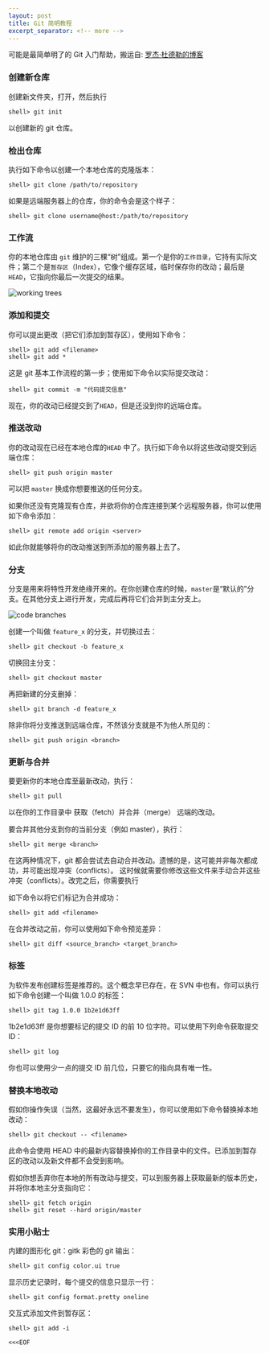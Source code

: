 ```yaml
---
layout: post
title: Git 简明教程
excerpt_separator: <!-- more -->
---
```



可能是最简单明了的 Git 入门帮助，搬运自: [罗杰·杜德勒的博客](http://rogerdudler.github.io/git-guide/index.zh.html)

<!-- more -->

### 创建新仓库

创建新文件夹，打开，然后执行 

    shell> git init

以创建新的 git 仓库。

### 检出仓库
执行如下命令以创建一个本地仓库的克隆版本：

	shell> git clone /path/to/repository 

如果是远端服务器上的仓库，你的命令会是这个样子：

	shell> git clone username@host:/path/to/repository
	
### 工作流

你的本地仓库由 `git` 维护的三棵“树”组成。第一个是你的`工作目录`，它持有实际文件；第二个是`暂存区`（Index），它像个缓存区域，临时保存你的改动；最后是`HEAD`，它指向你最后一次提交的结果。

![working trees](http://rogerdudler.github.io/git-guide/img/trees.png)

### 添加和提交
你可以提出更改（把它们添加到暂存区），使用如下命令：

	shell> git add <filename>
	shell> git add *

这是 git 基本工作流程的第一步；使用如下命令以实际提交改动：

	shell> git commit -m "代码提交信息"

现在，你的改动已经提交到了`HEAD`，但是还没到你的远端仓库。

### 推送改动
你的改动现在已经在本地仓库的`HEAD` 中了。执行如下命令以将这些改动提交到远端仓库：
	
	shell> git push origin master

可以把 `master` 换成你想要推送的任何分支。 

如果你还没有克隆现有仓库，并欲将你的仓库连接到某个远程服务器，你可以使用如下命令添加：

	shell> git remote add origin <server>

如此你就能够将你的改动推送到所添加的服务器上去了。

### 分支

分支是用来将特性开发绝缘开来的。在你创建仓库的时候，`master`是“默认的”分支。在其他分支上进行开发，完成后再将它们合并到主分支上。

![code branches](http://rogerdudler.github.io/git-guide/img/branches.png)

创建一个叫做 `feature_x` 的分支，并切换过去：

	shell> git checkout -b feature_x

切换回主分支：

	shell> git checkout master

再把新建的分支删掉：
	
	shell> git branch -d feature_x

除非你将分支推送到远端仓库，不然该分支就是不为他人所见的：
	
	shell> git push origin <branch>

### 更新与合并
要更新你的本地仓库至最新改动，执行：

	shell> git pull

以在你的工作目录中 获取（fetch）并合并（merge） 远端的改动。

要合并其他分支到你的当前分支（例如 master），执行：

	shell> git merge <branch>

在这两种情况下，git 都会尝试去自动合并改动。遗憾的是，这可能并非每次都成功，并可能出现冲突（conflicts）。 这时候就需要你修改这些文件来手动合并这些冲突（conflicts）。改完之后，你需要执行

如下命令以将它们标记为合并成功：
	
	shell> git add <filename>

在合并改动之前，你可以使用如下命令预览差异：

	shell> git diff <source_branch> <target_branch>
	
### 标签
为软件发布创建标签是推荐的。这个概念早已存在，在 SVN 中也有。你可以执行如下命令创建一个叫做 1.0.0 的标签：
	
	shell> git tag 1.0.0 1b2e1d63ff

1b2e1d63ff 是你想要标记的提交 ID 的前 10 位字符。可以使用下列命令获取提交 ID：

	shell> git log

你也可以使用少一点的提交 ID 前几位，只要它的指向具有唯一性。

### 替换本地改动
假如你操作失误（当然，这最好永远不要发生），你可以使用如下命令替换掉本地改动：

	shell> git checkout -- <filename>

此命令会使用 HEAD 中的最新内容替换掉你的工作目录中的文件。已添加到暂存区的改动以及新文件都不会受到影响。

假如你想丢弃你在本地的所有改动与提交，可以到服务器上获取最新的版本历史，并将你本地主分支指向它：

	shell> git fetch origin
	shell> git reset --hard origin/master


### 实用小贴士
内建的图形化 git：gitk
彩色的 git 输出：

	shell> git config color.ui true

显示历史记录时，每个提交的信息只显示一行：

	shell> git config format.pretty oneline

交互式添加文件到暂存区：
	
	shell> git add -i

`<<<EOF`